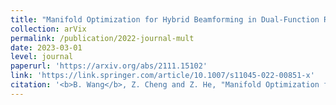```yaml
---
title: "Manifold Optimization for Hybrid Beamforming in Dual-Function Radar-Communication System."
collection: arVix
permalink: /publication/2022-journal-mult
date: 2023-03-01
level: journal
paperurl: 'https://arxiv.org/abs/2111.15102'
link: 'https://link.springer.com/article/10.1007/s11045-022-00851-x'
citation: '<b>B. Wang</b>, Z. Cheng and Z. He, "Manifold Optimization for Hybrid Beamforming in Dual-Function Radar-Communication System," <i>Multidimensional Systems and Signal Processing</i>, vol. 34, no. 1, pp.1-24, Mar. 2023.'
---
```

